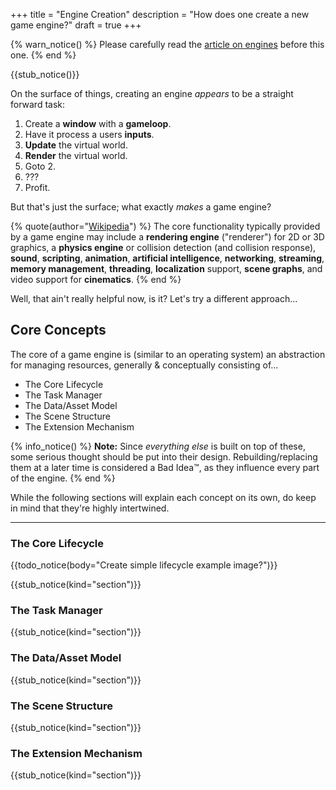 +++
title = "Engine Creation"
description = "How does one create a new game engine?"
draft = true
+++

{% warn_notice() %} Please carefully read the [article on engines](/wiki/engines) before this one. {% end %}

{{stub_notice()}}

On the surface of things, creating an engine *appears* to be a straight forward task:

1. Create a **window** with a **gameloop**.
2. Have it process a users **inputs**.
3. **Update** the virtual world.
4. **Render** the virtual world.
5. Goto 2.
6. ???
7. Profit.

But that's just the surface; what exactly *makes* a game engine?

{% quote(author="[Wikipedia](https://en.wikipedia.org/wiki/Game_engine)") %}
The core functionality typically provided by a game engine may include a **rendering engine** ("renderer") for 2D or 3D graphics, a **physics engine** or collision detection (and collision response), **sound**, **scripting**, **animation**, **artificial intelligence**, **networking**, **streaming**, **memory management**, **threading**, **localization** support, **scene graphs**, and video support for **cinematics**.
{% end %}

Well, that ain't really helpful now, is it? Let's try a different approach...

## Core Concepts

The core of a game engine is (similar to an operating system) an abstraction for managing resources, generally & conceptually consisting of...

- The Core Lifecycle
- The Task Manager
- The Data/Asset Model
- The Scene Structure
- The Extension Mechanism

{% info_notice() %}
**Note:** Since *everything else* is built on top of these, some serious thought should be put into their design.
Rebuilding/replacing them at a later time is considered a Bad Idea™, as they influence every part of the engine.
{% end %}

While the following sections will explain each concept on its own, do keep in mind that they're highly intertwined.

---

### The Core Lifecycle

{{todo_notice(body="Create simple lifecycle example image?")}}

{{stub_notice(kind="section")}}

### The Task Manager

{{stub_notice(kind="section")}}

### The Data/Asset Model

{{stub_notice(kind="section")}}

### The Scene Structure

{{stub_notice(kind="section")}}

### The Extension Mechanism

{{stub_notice(kind="section")}}
